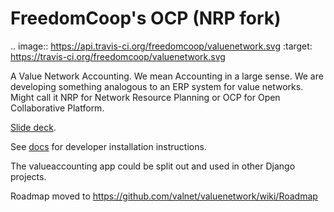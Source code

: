 FreedomCoop's OCP (NRP fork)
================================

.. image:: https://api.travis-ci.org/freedomcoop/valuenetwork.svg
    :target: https://travis-ci.org/freedomcoop/valuenetwork.svg

A Value Network Accounting.
We mean Accounting in a large sense.  We are developing something analogous to an ERP system for value networks.
Might call it NRP for Network Resource Planning or OCP for Open Collaborative Platform.

[Slide deck](https://docs.google.com/presentation/d/1JEPsxJOjEMHNhvIGLXzcvovrpXqpoY75YaPHDKI0t9w/pub?start=false&loop=false&delayms=3000).

See [docs](https://github.com/FreedomCoop/valuenetwork/tree/master/docs) for developer installation instructions.

The valueaccounting app could be split out and used in other Django projects.

Roadmap moved to https://github.com/valnet/valuenetwork/wiki/Roadmap
